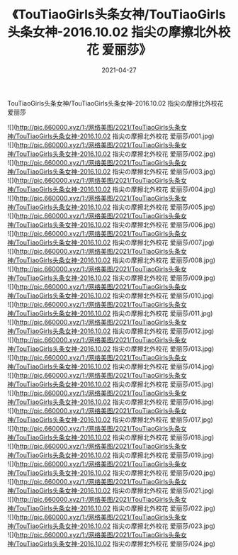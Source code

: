 ﻿---
layout: post
title:  《TouTiaoGirls头条女神/TouTiaoGirls头条女神-2016.10.02 指尖の摩擦北外校花 爱丽莎》
date:   2021-04-27
img: http://pic.660000.xyz/1:/网络美图/2021/TouTiaoGirls头条女神/TouTiaoGirls头条女神-2016.10.02 指尖の摩擦北外校花 爱丽莎/000.jpg
categories: [美女, 清纯, 唯美]
---

TouTiaoGirls头条女神/TouTiaoGirls头条女神-2016.10.02 指尖の摩擦北外校花 爱丽莎

 ![](http://pic.660000.xyz/1:/网络美图/2021/TouTiaoGirls头条女神/TouTiaoGirls头条女神-2016.10.02 指尖の摩擦北外校花 爱丽莎/001.jpg) <br>![](http://pic.660000.xyz/1:/网络美图/2021/TouTiaoGirls头条女神/TouTiaoGirls头条女神-2016.10.02 指尖の摩擦北外校花 爱丽莎/002.jpg) <br>![](http://pic.660000.xyz/1:/网络美图/2021/TouTiaoGirls头条女神/TouTiaoGirls头条女神-2016.10.02 指尖の摩擦北外校花 爱丽莎/003.jpg) <br>![](http://pic.660000.xyz/1:/网络美图/2021/TouTiaoGirls头条女神/TouTiaoGirls头条女神-2016.10.02 指尖の摩擦北外校花 爱丽莎/004.jpg) <br>![](http://pic.660000.xyz/1:/网络美图/2021/TouTiaoGirls头条女神/TouTiaoGirls头条女神-2016.10.02 指尖の摩擦北外校花 爱丽莎/005.jpg) <br>![](http://pic.660000.xyz/1:/网络美图/2021/TouTiaoGirls头条女神/TouTiaoGirls头条女神-2016.10.02 指尖の摩擦北外校花 爱丽莎/006.jpg) <br>![](http://pic.660000.xyz/1:/网络美图/2021/TouTiaoGirls头条女神/TouTiaoGirls头条女神-2016.10.02 指尖の摩擦北外校花 爱丽莎/007.jpg) <br>![](http://pic.660000.xyz/1:/网络美图/2021/TouTiaoGirls头条女神/TouTiaoGirls头条女神-2016.10.02 指尖の摩擦北外校花 爱丽莎/008.jpg) <br>![](http://pic.660000.xyz/1:/网络美图/2021/TouTiaoGirls头条女神/TouTiaoGirls头条女神-2016.10.02 指尖の摩擦北外校花 爱丽莎/009.jpg) <br>![](http://pic.660000.xyz/1:/网络美图/2021/TouTiaoGirls头条女神/TouTiaoGirls头条女神-2016.10.02 指尖の摩擦北外校花 爱丽莎/010.jpg) <br>![](http://pic.660000.xyz/1:/网络美图/2021/TouTiaoGirls头条女神/TouTiaoGirls头条女神-2016.10.02 指尖の摩擦北外校花 爱丽莎/011.jpg) <br>![](http://pic.660000.xyz/1:/网络美图/2021/TouTiaoGirls头条女神/TouTiaoGirls头条女神-2016.10.02 指尖の摩擦北外校花 爱丽莎/012.jpg) <br>![](http://pic.660000.xyz/1:/网络美图/2021/TouTiaoGirls头条女神/TouTiaoGirls头条女神-2016.10.02 指尖の摩擦北外校花 爱丽莎/013.jpg) <br>![](http://pic.660000.xyz/1:/网络美图/2021/TouTiaoGirls头条女神/TouTiaoGirls头条女神-2016.10.02 指尖の摩擦北外校花 爱丽莎/014.jpg) <br>![](http://pic.660000.xyz/1:/网络美图/2021/TouTiaoGirls头条女神/TouTiaoGirls头条女神-2016.10.02 指尖の摩擦北外校花 爱丽莎/015.jpg) <br>![](http://pic.660000.xyz/1:/网络美图/2021/TouTiaoGirls头条女神/TouTiaoGirls头条女神-2016.10.02 指尖の摩擦北外校花 爱丽莎/016.jpg) <br>![](http://pic.660000.xyz/1:/网络美图/2021/TouTiaoGirls头条女神/TouTiaoGirls头条女神-2016.10.02 指尖の摩擦北外校花 爱丽莎/017.jpg) <br>![](http://pic.660000.xyz/1:/网络美图/2021/TouTiaoGirls头条女神/TouTiaoGirls头条女神-2016.10.02 指尖の摩擦北外校花 爱丽莎/018.jpg) <br>![](http://pic.660000.xyz/1:/网络美图/2021/TouTiaoGirls头条女神/TouTiaoGirls头条女神-2016.10.02 指尖の摩擦北外校花 爱丽莎/019.jpg) <br>![](http://pic.660000.xyz/1:/网络美图/2021/TouTiaoGirls头条女神/TouTiaoGirls头条女神-2016.10.02 指尖の摩擦北外校花 爱丽莎/020.jpg) <br>![](http://pic.660000.xyz/1:/网络美图/2021/TouTiaoGirls头条女神/TouTiaoGirls头条女神-2016.10.02 指尖の摩擦北外校花 爱丽莎/021.jpg) <br>![](http://pic.660000.xyz/1:/网络美图/2021/TouTiaoGirls头条女神/TouTiaoGirls头条女神-2016.10.02 指尖の摩擦北外校花 爱丽莎/022.jpg) <br>![](http://pic.660000.xyz/1:/网络美图/2021/TouTiaoGirls头条女神/TouTiaoGirls头条女神-2016.10.02 指尖の摩擦北外校花 爱丽莎/023.jpg) <br>![](http://pic.660000.xyz/1:/网络美图/2021/TouTiaoGirls头条女神/TouTiaoGirls头条女神-2016.10.02 指尖の摩擦北外校花 爱丽莎/024.jpg) <br>
